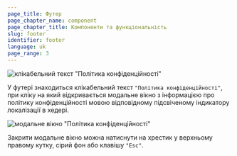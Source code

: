 ```yaml
---
page_title: Футер
page_chapter_name: component
page_chapter_title: Компоненти та функціональність
slug: footer
identifier: footer
language: uk
page_range: 3
---
```

![клікабельний текст "Політика конфіденційності"](/img/footer1.jpg)

У футері знаходиться клікабельний текст `"Політика конфіденційності"`, при кліку на який відкривається модальне вікно з інформацією про політику конфіденційності мовою відповідному підсвіченому індикатору локалізації в хедері.

![модальне вікно "Політика конфіденційності"](/img/footer2.jpg)

Закрити модальне вікно можна натиснути на хрестик у верхньому правому кутку, сірий фон або клавішу `"Esc"`.